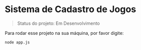 <h1>Sistema de Cadastro de Jogos</h1>

> Status do projeto: Em Desenvolvimento

Para rodar esse projeto na sua máquina, por favor digite:

```
node app.js
```
